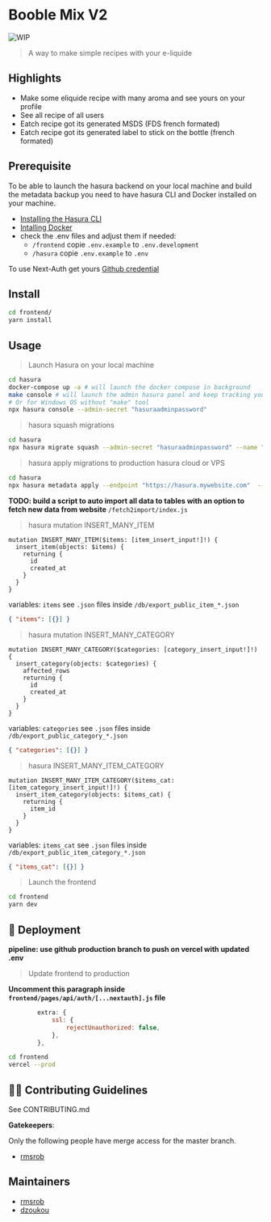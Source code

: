 # Booble Mix V2

![WIP](https://img.shields.io/badge/status-wip-red)

> A way to make simple recipes with your e-liquide

## Highlights

- Make some eliquide recipe with many aroma and see yours on your profile
- See all recipe of all users
- Eatch recipe got its generated MSDS (FDS french formated)
- Eatch recipe got its generated label to stick on the bottle (french formated)

## Prerequisite

To be able to launch the hasura backend on your local machine and build the metadata backup you need to have hasura CLI and Docker installed on your machine.

- [Installing the Hasura CLI](https://hasura.io/docs/latest/graphql/core/hasura-cli/install-hasura-cli.html)
- [Intalling Docker](https://docs.docker.com/get-started/overview/)
- check the .env files and adjust them if needed:
  - `/frontend` copie `.env.example` to `.env.development`
  - `/hasura` copie `.env.example` to `.env`

To use Next-Auth get yours [Github credential](https://next-auth.js.org/providers/github)

## Install

```sh
cd frontend/
yarn install
```

## Usage

> Launch Hasura on your local machine

```sh
cd hasura
docker-compose up -a # will launch the docker compose in background
make console # will launch the admin hasura panel and keep tracking your changes
# Or for Windows OS without "make" tool
npx hasura console --admin-secret "hasuraadminpassword"
```

> hasura squash migrations

```sh
cd hasura
npx hasura migrate squash --admin-secret "hasuraadminpassword" --name "name-update" --from 0000000 --database-name default
```

> hasura apply migrations to production hasura cloud or VPS

```sh
cd hasura
npx hasura metadata apply --endpoint "https://hasura.mywebsite.com"  --admin-secret "hasuraadminpassword"
```

**TODO: build a script to auto import all data to tables with an option to fetch new data from website** `/fetch2import/index.js`

> hasura mutation INSERT_MANY_ITEM

```gql
mutation INSERT_MANY_ITEM($items: [item_insert_input!]!) {
  insert_item(objects: $items) {
    returning {
      id
      created_at
    }
  }
}
```

variables: `items` see `.json` files inside `/db/export_public_item_*.json`

```json
{ "items": [{}] }
```

> hasura mutation INSERT_MANY_CATEGORY

```gql
mutation INSERT_MANY_CATEGORY($categories: [category_insert_input!]!) {
  insert_category(objects: $categories) {
    affected_rows
    returning {
      id
      created_at
    }
  }
}
```

variables: `categories` see `.json` files inside `/db/export_public_category_*.json`

```json
{ "categories": [{}] }
```

> hasura INSERT_MANY_ITEM_CATEGORY

```gql
mutation INSERT_MANY_ITEM_CATEGORY($items_cat: [item_category_insert_input!]!) {
  insert_item_category(objects: $items_cat) {
    returning {
      item_id
    }
  }
}
```

variables: `items_cat` see `.json` files inside `/db/export_public_item_category_*.json`

```json
{ "items_cat": [{}] }
```

> Launch the frontend

```sh
cd frontend
yarn dev
```

## 🚀 Deployment

**pipeline: use github production branch to push on vercel with updated .env**

> Update frontend to production

**Uncomment this paragraph inside `frontend/pages/api/auth/[...nextauth].js` file**

```js
        extra: {
            ssl: {
                rejectUnauthorized: false,
            },
        },
```

```sh
cd frontend
vercel --prod
```

## 👏🏽 Contributing Guidelines

See CONTRIBUTING.md

**Gatekeepers**:

Only the following people have merge access for the master branch.

- [rmsrob][me]

## Maintainers

- [rmsrob][me]
- [dzoukou][dz]

[me]: https://github.com/rmsrob
[dz]: https://github.com/dzoukou
